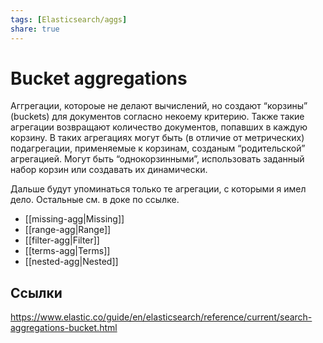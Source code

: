 ```yaml
---
tags: [Elasticsearch/aggs]
share: true
---
```

# Bucket aggregations
Аггрегации, котороые не делают вычислений, но создают “корзины” (buckets) для документов согласно некоему критерию. Также такие агрегации возвращают количество документов, попавших в каждую корзину.
В таких агрегациях могут быть (в отличие от метрических) подагрегации, применяемые к корзинам, созданым “родительской” агрегацией.
Могут быть “однокорзинными”, использовать заданный набор корзин или создавать их динамически.

Дальше будут упоминаться только те агрегации, с которыми я имел дело. Остальные см. в доке по ссылке.
- [[missing-agg|Missing]]
- [[range-agg|Range]]
- [[filter-agg|Filter]]
- [[terms-agg|Terms]]
- [[nested-agg|Nested]]

## Ссылки
https://www.elastic.co/guide/en/elasticsearch/reference/current/search-aggregations-bucket.html
